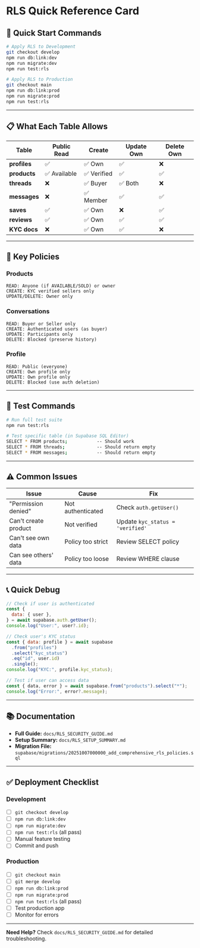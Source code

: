 # RLS Quick Reference Card

## 🚀 Quick Start Commands

```bash
# Apply RLS to Development
git checkout develop
npm run db:link:dev
npm run migrate:dev
npm run test:rls

# Apply RLS to Production
git checkout main
npm run db:link:prod
npm run migrate:prod
npm run test:rls
```

---

## 📋 What Each Table Allows

| Table        | Public Read  | Create      | Update Own | Delete Own |
| ------------ | ------------ | ----------- | ---------- | ---------- |
| **profiles** | ✅           | ✅ Own      | ✅         | ❌         |
| **products** | ✅ Available | ✅ Verified | ✅         | ✅         |
| **threads**  | ❌           | ✅ Buyer    | ✅ Both    | ❌         |
| **messages** | ❌           | ✅ Member   | ✅         | ✅         |
| **saves**    | ✅           | ✅ Own      | ❌         | ✅         |
| **reviews**  | ✅           | ✅ Own      | ✅         | ✅         |
| **KYC docs** | ❌           | ✅ Own      | ✅         | ❌         |

---

## 🔑 Key Policies

### Products

```
READ: Anyone (if AVAILABLE/SOLD) or owner
CREATE: KYC verified sellers only
UPDATE/DELETE: Owner only
```

### Conversations

```
READ: Buyer or Seller only
CREATE: Authenticated users (as buyer)
UPDATE: Participants only
DELETE: Blocked (preserve history)
```

### Profile

```
READ: Public (everyone)
CREATE: Own profile only
UPDATE: Own profile only
DELETE: Blocked (use auth deletion)
```

---

## 🧪 Test Commands

```bash
# Run full test suite
npm run test:rls

# Test specific table (in Supabase SQL Editor)
SELECT * FROM products;           -- Should work
SELECT * FROM threads;            -- Should return empty
SELECT * FROM messages;           -- Should return empty
```

---

## ⚠️ Common Issues

| Issue                | Cause             | Fix                              |
| -------------------- | ----------------- | -------------------------------- |
| "Permission denied"  | Not authenticated | Check `auth.getUser()`           |
| Can't create product | Not verified      | Update `kyc_status = 'verified'` |
| Can't see own data   | Policy too strict | Review SELECT policy             |
| Can see others' data | Policy too loose  | Review WHERE clause              |

---

## 📞 Quick Debug

```javascript
// Check if user is authenticated
const {
  data: { user },
} = await supabase.auth.getUser();
console.log("User:", user?.id);

// Check user's KYC status
const { data: profile } = await supabase
  .from("profiles")
  .select("kyc_status")
  .eq("id", user.id)
  .single();
console.log("KYC:", profile.kyc_status);

// Test if user can access data
const { data, error } = await supabase.from("products").select("*");
console.log("Error:", error?.message);
```

---

## 📚 Documentation

- **Full Guide:** `docs/RLS_SECURITY_GUIDE.md`
- **Setup Summary:** `docs/RLS_SETUP_SUMMARY.md`
- **Migration File:** `supabase/migrations/20251007000000_add_comprehensive_rls_policies.sql`

---

## ✅ Deployment Checklist

### Development

- [ ] `git checkout develop`
- [ ] `npm run db:link:dev`
- [ ] `npm run migrate:dev`
- [ ] `npm run test:rls` (all pass)
- [ ] Manual feature testing
- [ ] Commit and push

### Production

- [ ] `git checkout main`
- [ ] `git merge develop`
- [ ] `npm run db:link:prod`
- [ ] `npm run migrate:prod`
- [ ] `npm run test:rls` (all pass)
- [ ] Test production app
- [ ] Monitor for errors

---

**Need Help?** Check `docs/RLS_SECURITY_GUIDE.md` for detailed troubleshooting.
